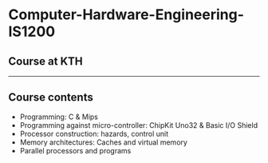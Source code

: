 # Computer-Hardware-Engineering-IS1200
## Course at KTH
---
## Course contents
* Programming: C & Mips 
* Programming against micro-controller: ChipKit Uno32 & Basic I/O Shield
* Processor construction: hazards, control unit
* Memory architectures: Caches and virtual memory
* Parallel processors and programs
